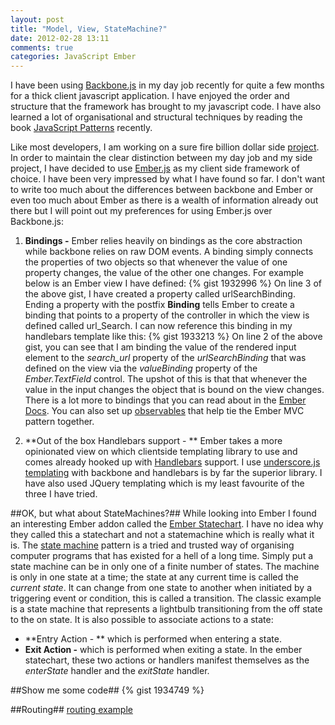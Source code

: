 ```yaml
---
layout: post
title: "Model, View, StateMachine?"
date: 2012-02-28 13:11
comments: true
categories: JavaScript Ember
---
```

I have been using <a href="http://documentcloud.github.com/backbone/" target="_blank">Backbone.js</a> in my day job recently for quite a few months for a thick client javascript application.  I have enjoyed the order and structure that the framework has brought to my javascript code.  I have also learned a lot of organisational and structural techniques by reading the book <a href="http://www.amazon.co.uk/JavaScript-Patterns-Stoyan-Stefanov/dp/0596806752/ref=sr_1_1?ie=UTF8&qid=1330435566&sr=8-1" href="_blank">JavaScript Patterns</a> recently.

Like most developers, I am working on a sure fire billion dollar side <a href="http://www.leadcapturer.com" target="_blank">project</a>.  In order to maintain the clear distinction between my day job and my side project, I have decided to use <a href="http://emberjs.com/">Ember.js</a> as my client side framework of choice.  I have been very impressed by what I have found so far.  I don't want to write too much about the differences between backbone and Ember or even too much about Ember as there is a wealth of information already out there but I will point out my preferences for using Ember.js over Backbone.js:

1. **Bindings -** Ember relies heavily on bindings as the core abstraction while backbone relies on raw DOM events.  A binding simply connects the properties of two objects so that whenever the value of one property changes, the value of the other one changes.  For example below is an Ember view I have defined:
{% gist 1932996 %}
On line 3 of the above gist, I have created a property called urlSearchBinding.  Ending a property with the postfix **Binding** tells Ember to create a binding that points to a property of the controller in which the view is defined called url_Search.  I can now reference this binding in my handlebars template like this:
{% gist 1933213 %}
On line 2 of the above gist, you can see that I am binding the value of the rendered input element to the *search_url* property of the *urlSearchBinding* that was defined on the view via the *valueBinding* property of the *Ember.TextField* control.  The upshot of this is that that whenever the value in the input changes the object that is bound on the view changes.  There is a lot more to bindings that you can read about in the <a href="http://ember-docs.herokuapp.com/#doc=Ember.Binding&src=false" target="_blank">Ember Docs</a>.  You can also set up <a href="http://ember-docs.herokuapp.com/#doc=Ember.Observable&src=false" target="_blank">observables</a> that help tie the Ember MVC pattern together.

2. **Out of the box Handlebars support - ** Ember takes a more opinionated view on which clientside templating library to use and comes already hooked up with <a href="http://www.handlebarsjs.com">Handlebars</a> support.  I use <a href="http://documentcloud.github.com/underscore/#template" target="_blank">underscore.js templating</a> with backbone and handlebars is by far the superior library.  I have also used JQuery templating which is my least favourite of the three I have tried.

##OK, but what about StateMachines?##
While looking into Ember I found an interesting Ember addon called the <a href="https://github.com/emberjs-addons/sproutcore-statechart" target="_blank">Ember Statechart</a>.  I have no idea why they called this a statechart and not a statemachine which is really what it is.  The <a href="http://en.wikipedia.org/wiki/Finite-state_machine" targe="_blank">state machine</a> pattern is a tried and trusted way of organising computer programs that has existed for a hell of a long time.  Simply put a state machine can be in only one of a finite number of states.  The machine is only in one state at a time;  the state at any current time is called the *current state*.  It can change from one state to another when initiated by a triggering event or condition, this is called a transition.  The classic example is a state machine that represents a lightbulb transitioning from the off state to the on state.  It is also possible to associate actions to a state:
 * **Entry Action - ** which is performed when entering a state.
 * **Exit Action -** which is performed when exiting a state.
In the ember statechart, these two actions or handlers manifest themselves as the *enterState* handler and the *exitState* handler.

##Show me some code##
{% gist 1934749 %}

##Routing##
<a href="https://github.com/DominikGuzei/ember-routing-statechart-example" target="_blank">routing example</a>
